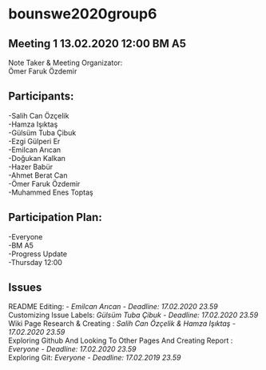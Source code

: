 # 

# bounswe2020group6

## Meeting 1 13.02.2020 12:00 BM A5  

Note Taker & Meeting Organizator:  
Ömer Faruk Özdemir

## Participants:  

-Salih Can Özçelik  
-Hamza Işıktaş  
-Gülsüm Tuba Çibuk  
-Ezgi Gülperi Er  
-Emilcan Arıcan  
-Doğukan Kalkan  
-Hazer Babür   
-Ahmet Berat Can  
-Ömer Faruk Özdemir  
-Muhammed Enes Toptaş  

## Participation Plan:  
-Everyone  
-BM A5  
-Progress Update  
-Thursday 12:00   


Issues  
------  
README Editing: -  _Emilcan Arıcan - Deadline: 17.02.2020 23.59_  
Customizing Issue Labels: _Gülsüm Tuba Çibuk - Deadline: 17.02.2020 23.59_    
Wiki Page Research & Creating : _Salih Can Özçelik & Hamza Işıktaş - 17.02.2020 23.59_  
Exploring Github And Looking To Other Pages And Creating Report : _Everyone -  Deadline: 17.02.2020 23.59_    
Exploring Git: _Everyone - Deadline: 17.02.2019 23.59_    

